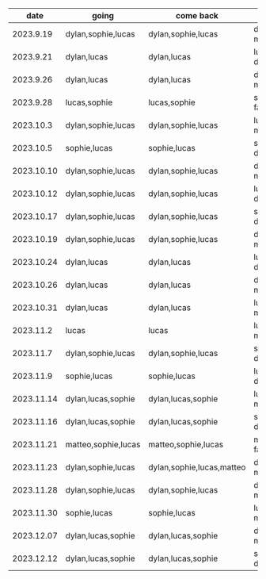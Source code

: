 | date | going | come back | driver|
|------|-------|-----------|-------|
|2023.9.19 | dylan,sophie,lucas | dylan,sophie,lucas| dylan's mom| 
|2023.9.21 | dylan,lucas        | dylan,lucas       | lucas's dad|
|2023.9.26 | dylan,lucas        | dylan,lucas       | dylan's mom|
|2023.9.28 | lucas,sophie       | lucas,sophie      | sophie's family|
|2023.10.3 | dylan,sophie,lucas | dylan,sophie,lucas| lucas's mom| 
|2023.10.5 | sophie,lucas       | sophie,lucas      | sophie's dad| 
|2023.10.10| dylan,sophie,lucas | dylan,sophie,lucas| dylan's mom|
|2023.10.12| dylan,sophie,lucas | dylan,sophie,lucas| lucas's dad|
|2023.10.17| dylan,sophie,lucas | dylan,sophie,lucas| sophie's dad|
|2023.10.19| dylan,sophie,lucas | dylan,sophie,lucas| dylan's mom|
|2023.10.24| dylan,lucas        | dylan,lucas       | lucas's dad|
|2023.10.26| dylan,lucas        | dylan,lucas       | dylan's mom|
|2023.10.31| dylan,lucas        | dylan,lucas       | lucas's mom|
|2023.11.2 | lucas              | lucas             | lucas's mom|
|2023.11.7 | dylan,sophie,lucas | dylan,sophie,lucas| sophie's dad |
|2023.11.9 | sophie,lucas       | sophie,lucas      | lucas's dad |
|2023.11.14| dylan,lucas,sophie | dylan,lucas,sophie| lucas's mom |
|2023.11.16| dylan,lucas,sophie | dylan,lucas,sophie| sophie's dad |
|2023.11.21| matteo,sophie,lucas|matteo,sophie,lucas| matteo's family|
|2023.11.23| dylan,sophie,lucas | dylan,sophie,lucas,matteo| dylan's mom|
|2023.11.28| dylan,sophie,lucas | dylan,sophie,lucas| dylan's mom|
|2023.11.30| sophie,lucas       | sophie,lucas      | lucas's mom|
|2023.12.07| dylan,lucas,sophie | dylan,lucas,sophie| dylan's mom |
|2023.12.12| dylan,lucas,sophie | dylan,lucas,sophie| sophie's dad |
